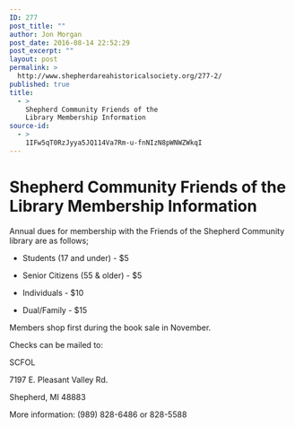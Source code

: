 ```yaml
---
ID: 277
post_title: ""
author: Jon Morgan
post_date: 2016-08-14 22:52:29
post_excerpt: ""
layout: post
permalink: >
  http://www.shepherdareahistoricalsociety.org/277-2/
published: true
title:
  - >
    Shepherd Community Friends of the
    Library Membership Information
source-id:
  - >
    1IFw5qT0RzJyya5JQ114Va7Rm-u-fnNIzN8pWNWZWkqI
---
```

# Shepherd Community Friends of the Library Membership Information

Annual dues for membership with the Friends of the Shepherd Community library are as follows;

* Students (17 and under) - $5

* Senior Citizens (55 &amp; older) - $5

* Individuals - $10

* Dual/Family - $15

Members shop first during the book sale in November.

Checks can be mailed to:

SCFOL

7197 E. Pleasant Valley Rd.

Shepherd, MI 48883

More information: (989) 828-6486 or 828-5588